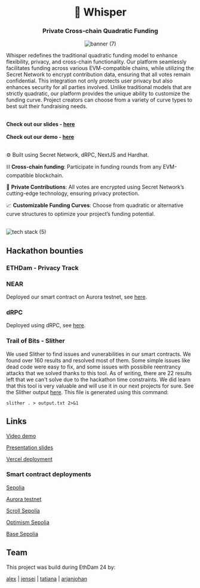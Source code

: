 <div align="center">
  <h1 align="center">🤫 Whisper</h1>
  <h3>Private Cross-chain Quadratic Funding</h3>
  
![banner (7)](https://github.com/ethdam24-quadratic/secret-repo/assets/101796507/524f48ae-bd05-4d8b-b7dc-4f57492dea89)
</div>

Whisper redefines the traditional quadratic funding model to enhance flexibility, privacy, and cross-chain functionality. Our platform seamlessly facilitates funding across various EVM-compatible chains, while utilizing the Secret Network to encrypt contribution data, ensuring that all votes remain confidential. This integration not only protects user privacy but also enhances security for all parties involved. Unlike traditional models that are strictly quadratic, our platform provides the unique ability to customize the funding curve. Project creators can choose from a variety of curve types to best suit their fundraising needs.<br><br>

**Check out our slides - [here](https://github.com/ethdam24-quadratic/secret-repo/blob/main/SLIDES.md) <br><br>**
**Check out our demo - [here](https://www.loom.com/share/59ef7949efe5431b828c902909b497e0) <br><br>**


⚙️ Built using Secret Network, dRPC, NextJS and Hardhat.

⛓️ **Cross-chain funding**: Participate in funding rounds from any EVM-compatible blockchain.

🔏 **Private Contributions**: All votes are encrypted using Secret Network’s cutting-edge technology, ensuring privacy protection.

📈 **Customizable Funding Curves**: Choose from quadratic or alternative curve structures to optimize your project’s funding potential.<br><br>

![tech stack (5)](https://github.com/ethdam24-quadratic/secret-repo/assets/101796507/6e54f7f1-529b-4b61-b32c-be16a16d0632)

## Hackathon bounties

### ETHDam - Privacy Track

### NEAR

Deployed our smart contract on Aurora testnet, see [here](https://explorer.testnet.aurora.dev/address/0x072117443CEb3920d9D95d2F005b23FeC9E761aD).

### dRPC

Deployed using dRPC, see [here](https://github.com/ethdam24-quadratic/secret-repo/blob/4300b8cc0d541eb2f804f10b690959a6def031e6/packages/hardhat/hardhat.config.ts#L54).

### Trail of Bits - Slither

We used Slither to find issues and vunerabilities in our smart contracts. We found over 160 results and resolved most of them. Some simple issues like dead code were easy to fix, and some issues with possibile reentrancy attacks that we solved thanks to this tool. As of writing, there are 22 results left that we can't solve due to the hackathon time constraints. We did learn that this tool is very valuable and will use it in our next projects for sure. See the Slither output [here](https://github.com/ethdam24-quadratic/secret-repo/blob/8a836b64df14884b867c4bb847eb89416977d735/packages/hardhat/slither_output.txt). This file is generated using this command:

`slither . > output.txt 2>&1`

## Links

[Video demo](todo)

[Presentation slides](https://github.com/ethdam24-quadratic/secret-repo/blob/main/SLIDES.md)

[Vercel deployment](https://secret-repo-nextjs.vercel.app/)

### Smart contract deployments

[Sepolia](https://sepolia.etherscan.io/tx/0x2137cc78e533552d5345655f5db77efe35629af56b1881c6de1185a8c0effc2e)

[Aurora testnet](https://explorer.testnet.aurora.dev/address/0x737BE332C0c3e72e2738842a2138051dc0c01A0A)

[Scroll Sepolia](https://sepolia.scrollscan.dev/address/0x4CCce31adBEB0703941C25AA3146E105FE054440)

[Optimism Sepolia](https://sepolia-optimism.etherscan.io/address/0x84449Ff21EE6a5D161fA979F06B49327EFce0854)

[Base Sepolia](https://sepolia.basescan.org/address/0xc314278217Ae8D99D95BdAb3432e174A1a483Ed1)

## Team

This project was build during EthDam 24 by:

[alex](https://twitter.com/Secret_Saturn_) | [jensei](https://x.com/jensei_) | [tatiana](https://x.com/ilge_ustun/) | [arjanjohan](https://x.com/arjanjohan/)
